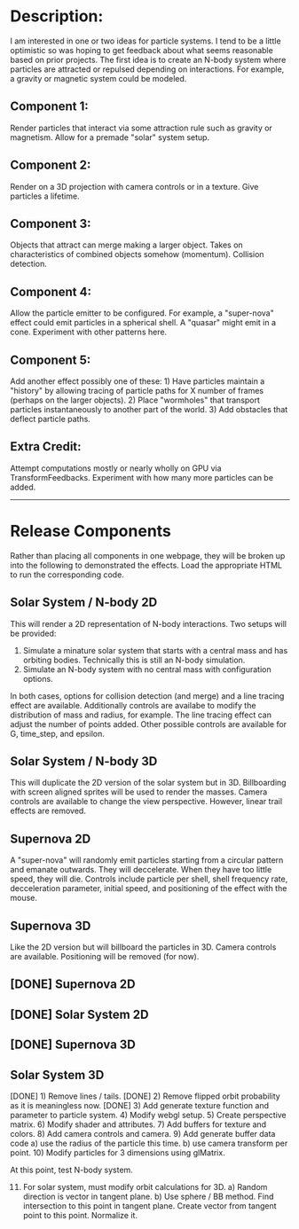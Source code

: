 # Description:

I am interested in one or two ideas for particle systems.  I tend to be a little optimistic so was hoping to get feedback about what seems reasonable based on prior projects.  The first idea is to create an N-body system where particles are attracted or repulsed depending on interactions.  For example, a gravity or magnetic system could be modeled.  

## Component 1:

Render particles that interact via some attraction rule such as gravity or magnetism.  Allow for a premade "solar" system setup.

## Component 2:

Render on a 3D projection with camera controls or in a texture.  Give particles a lifetime.

## Component 3:

Objects that attract can merge making a larger object.  Takes on characteristics of combined objects somehow (momentum).  Collision detection.

## Component 4:

Allow the particle emitter to be configured.  For example, a "super-nova" effect could emit particles in a spherical shell.  A "quasar" might emit in a cone.  Experiment with other patterns here.

## Component 5:

Add another effect possibly one of these:  1)  Have particles maintain a "history" by allowing tracing of particle paths for X number of frames (perhaps on the larger objects).  2)  Place "wormholes" that transport particles instantaneously to another part of the world.  3)  Add obstacles that deflect particle paths.

## Extra Credit:

Attempt computations mostly or nearly wholly on GPU via TransformFeedbacks.  Experiment with how many more particles can be added.

---------------------------------------------------------------------------------------

# Release Components

Rather than placing all components in one webpage, they will be broken up into the following to demonstrated the effects.  Load the appropriate HTML to run the corresponding code.

## Solar System / N-body 2D

This will render a 2D representation of N-body interactions.  Two setups will be provided:

1) Simulate a minature solar system that starts with a central mass and has orbiting bodies.  Technically this is still an N-body simulation.
2) Simulate an N-body system with no central mass with configuration options.

In both cases, options for collision detection (and merge) and a line tracing effect are available.  Additionally controls are availabe to modify the distribution of mass and radius, for example.  The line tracing effect can adjust the number of points added.  Other possible controls are available for G, time_step, and epsilon.

## Solar System / N-body 3D

This will duplicate the 2D version of the solar system but in 3D.  Billboarding with screen aligned sprites will be used to render the masses.  Camera controls are available to change the view perspective.  However, linear trail effects are removed.

## Supernova 2D

A "super-nova" will randomly emit particles starting from a circular pattern and emanate outwards.  They will deccelerate.  When they have too little speed, they will die.  Controls include particle per shell, shell frequency rate, decceleration parameter, initial speed, and positioning of the effect with the mouse.

## Supernova 3D

Like the 2D version but will billboard the particles in 3D.  Camera controls are available.  Positioning will be removed (for now).

## [DONE] Supernova 2D

## [DONE] Solar System 2D

## [DONE] Supernova 3D

## Solar System 3D

[DONE] 1) Remove lines / tails.
[DONE] 2) Remove flipped orbit probability as it is meaningless now.
[DONE] 3) Add generate texture function and parameter to particle system.
4) Modify webgl setup.
5) Create perspective matrix.
6) Modify shader and attributes.
7) Add buffers for texture and colors.
8) Add camera controls and camera.
9) Add generate buffer data code
   a) use the radius of the particle this time.
   b) use camera transform per point.
10) Modify particles for 3 dimensions using glMatrix.

At this point, test N-body system.

11) For solar system, must modify orbit calculations for 3D.
    a) Random direction is vector in tangent plane.
    b) Use sphere / BB method.  Find intersection to this point in tangent plane.
       Create vector from tangent point to this point.  Normalize it.

